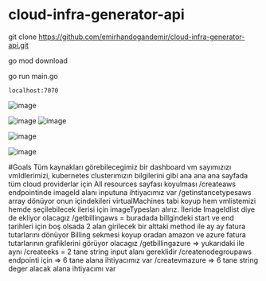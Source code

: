 # cloud-infra-generator-api

git clone https://github.com/emirhandogandemir/cloud-infra-generator-api.git

go mod download

go run main.go

`localhost:7070`

![image](https://github.com/emirhandogandemir/cloud-infra-generator-api/assets/74687192/b91d1b32-fff3-4f1f-9247-516c54cea731)

![image](https://github.com/emirhandogandemir/cloud-infra-generator-api/assets/74687192/b59b7d63-4def-486a-b3d5-50601d97d192)
![image](https://github.com/emirhandogandemir/cloud-infra-generator-api/assets/74687192/8933554c-a7e2-42b1-a735-ef2d04370606)

![image](https://github.com/emirhandogandemir/cloud-infra-generator-api/assets/74687192/93cfc381-91d3-4943-8822-f554f6b1340f)

![image](https://github.com/emirhandogandemir/cloud-infra-generator-api/assets/74687192/ad034d23-b6e3-4bb2-89d0-e18fcb6ce3a7)


#Goals
Tüm kaynakları görebilecegimiz bir dashboard vm sayımızızı vmIdlerimizi, kubernetes clusterımızın bilgilerini gibi ana ana ana sayfada tüm cloud providerlar için All resources sayfası koyulması
/createaws endpointinde imageId alanı inputuna ihtiyacımız var
/getinstancetypesaws array dönüyor onun içindekileri virtualMachines tabi koyup hem vmlistemizi hemde seçilebilecek ilerisi için imageTypesları alırız. İleride ImageIdlist diye de ekliyor olacagız
/getbillingaws = buradada billgindeki start ve end tarihleri için boş olsada 2 alan girilecek bir alttaki method ile ay ay fatura tutarlarını dönüyor Billing sekmesi koyup oradan amazon ve azure fatura tutarlarının grafiklerini görüyor olacagız
/getbillingazure => yukarıdaki ile aynı
/createeks = 2 tane string input alanı gereklidir
/createnodegroupaws endpointi için => 6 tane alana ihtiyacımız var
/createvmazure => 6 tane string deger alacak alana ihtiyacımı var
